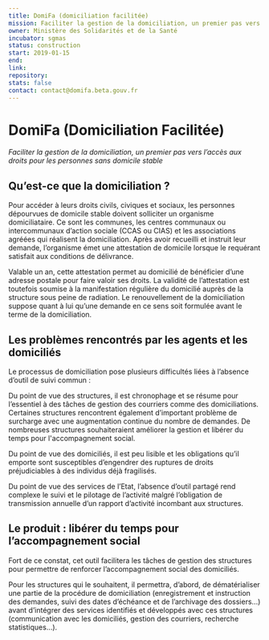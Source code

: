 ```yaml
---
title: DomiFa (domiciliation facilitée) 
mission: Faciliter la gestion de la domiciliation, un premier pas vers l’accès aux droits pour les personnes sans domicile stable  
owner: Ministère des Solidarités et de la Santé 
incubator: sgmas 
status: construction 
start: 2019-01-15 
end: 
link: 
repository: 
stats: false
contact: contact@domifa.beta.gouv.fr
---
```


# DomiFa (Domiciliation Facilitée)
*Faciliter la gestion de la domiciliation, un premier pas vers l’accès aux droits pour les personnes sans domicile stable* 

## Qu’est-ce que la domiciliation ? 

Pour accéder à leurs droits civils, civiques et sociaux, les personnes dépourvues de domicile stable doivent solliciter un organisme domiciliataire. Ce sont les communes, les centres communaux ou intercommunaux d’action sociale (CCAS ou CIAS) et les associations agréées qui réalisent la domiciliation. Après avoir recueilli et instruit leur demande, l’organisme émet une attestation de domicile lorsque le requérant satisfait aux conditions de délivrance. 

Valable un an, cette attestation permet au domicilié de bénéficier d’une adresse postale pour faire valoir ses droits. La validité de l’attestation est toutefois soumise à la manifestation régulière du domicilié auprès de la structure sous peine de radiation. Le renouvellement de la domiciliation suppose quant à lui qu’une demande en ce sens soit formulée avant le terme de la domiciliation. 

## Les problèmes rencontrés par les agents et les domiciliés

Le processus de domiciliation pose plusieurs difficultés liées à l’absence d’outil de suivi commun :

Du point de vue des structures, il est chronophage et se résume pour l’essentiel à des tâches de gestion des courriers comme des domiciliations. Certaines structures rencontrent également d’important problème de surcharge avec une augmentation continue du nombre de demandes. De nombreuses structures souhaiteraient améliorer la gestion et libérer du temps pour l'accompagnement social.

Du point de vue des domiciliés, il est peu lisible et les obligations qu’il emporte sont susceptibles d’engendrer des ruptures de droits préjudiciables à des individus déjà fragilisés. 

Du point de vue des services de l’Etat, l’absence d’outil partagé rend complexe le suivi et le pilotage de l’activité malgré l’obligation de transmission annuelle d’un rapport d’activité incombant aux structures. 

## Le produit : libérer du temps pour l’accompagnement social

Fort de ce constat, cet outil facilitera les tâches de gestion des structures pour permettre de renforcer l’accompagnement social des domiciliés. 

Pour les structures qui le souhaitent, il permettra, d’abord, de dématérialiser une partie de la procédure de domiciliation (enregistrement et instruction des demandes, suivi des dates d’échéance et de l’archivage des dossiers...) avant d’intégrer des services identifiés et développés avec ces structures (communication avec les domiciliés, gestion des courriers, recherche statistiques…). 


